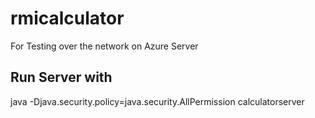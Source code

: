 # rmicalculator

For Testing over the network on Azure Server

## Run Server with
java -Djava.security.policy=java.security.AllPermission calculatorserver
